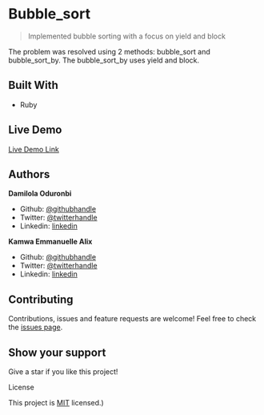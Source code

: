 # Bubble_sort

> Implemented bubble sorting with a focus on yield and block

The problem was resolved using 2 methods: bubble_sort and bubble_sort_by. The bubble_sort_by uses yield and block.

## Built With

-   Ruby

## Live Demo

[Live Demo Link](https://repl.it/@oracleot/bubblesort#main.rb)

## Authors

**Damilola Oduronbi**

-   Github: [@githubhandle](https://github.com/oracleot)
-   Twitter: [@twitterhandle](https://twitter.com/doduronbi)
-   Linkedin: [linkedin](https://linkedin.com/in/doduronbi/)

**Kamwa Emmanuelle Alix**

-   Github: [@githubhandle](https://github.com/emmanuellekamwa)
-   Twitter: [@twitterhandle](https://twitter.com/AlixKamwa)
-   Linkedin: [linkedin](https://linkedin.com/in/emmanuelle-kamwa-86145a1a4/)

## Contributing

Contributions, issues and feature requests are welcome!
Feel free to check the [issues page](issues/).

## Show your support

Give a star if you like this project!

License

This project is [MIT](lic.url) licensed.)
